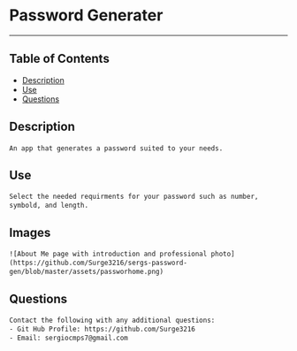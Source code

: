 # Password Generater
---
## Table of Contents
* [Description](#description)
* [Use](#use)
* [Questions](#questions)
## Description
    An app that generates a password suited to your needs.
    
## Use
    Select the needed requirments for your password such as number, symbold, and length.

## Images
    ![About Me page with introduction and professional photo](https://github.com/Surge3216/sergs-password-gen/blob/master/assets/passworhome.png)

    
## Questions
    Contact the following with any additional questions:
    - Git Hub Profile: https://github.com/Surge3216
    - Email: sergiocmps7@gmail.com
